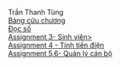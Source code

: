 <!DOCTYPE html>
<html>
<head> Trần Thanh Tùng
</head>
<body>
	<br>
<a href="https://github.com/FASTTRACKSE/FFSE1702A.JavaCore/blob/master/FFSE1702042/Bangcuuchuong/src/tung/Bangcuuchuong.java"> Bảng cửu chương </a><br />
<a href="https://github.com/FASTTRACKSE/FFSE1702A.JavaCore/blob/master/FFSE1702042/Docso/src/tung/Docso.java"> Đọc số</a><br>
<a href="https://github.com/FASTTRACKSE/FFSE1702A.JavaCore/blob/master/FFSE1702042/ASM%203/src/sinhVien/SinhVien.java"> Assignment 3- Sinh viên></a><br>
<a href="https://github.com/FASTTRACKSE/FFSE1702A.JavaCore/tree/master/FFSE1702042/ASM%204/src/tiendien"> Assignment 4 - Tính tiền điện</a><br>
<a href="https://github.com/FASTTRACKSE/FFSE1702A.JavaCore/tree/master/FFSE1702042/canBo/src/Quanlycanbo"> Assignment 5,6- Quản lý cán bộ</a><br>
</body>
</html>


